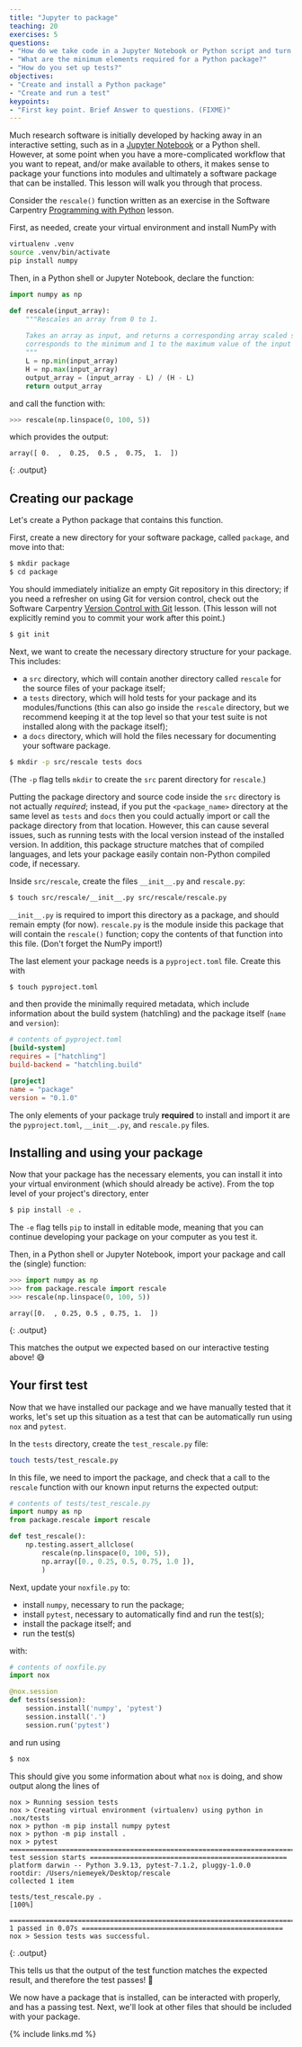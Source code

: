 ```yaml
---
title: "Jupyter to package"
teaching: 20
exercises: 5
questions:
- "How do we take code in a Jupyter Notebook or Python script and turn that into a package?"
- "What are the minimum elements required for a Python package?"
- "How do you set up tests?"
objectives:
- "Create and install a Python package"
- "Create and run a test"
keypoints:
- "First key point. Brief Answer to questions. (FIXME)"
---
```


Much research software is initially developed by hacking away in an interactive setting, such as in a [Jupyter Notebook](https://jupyter.org) or a Python shell. However, at some point when you have a more-complicated workflow that you want to repeat, and/or make available to others, it makes sense to package your functions into modules and ultimately a software package that can be installed. This lesson will walk you through that process.

Consider the `rescale()` function written as an exercise in the Software Carpentry [Programming with Python](https://swcarpentry.github.io/python-novice-inflammation/08-func/index.html) lesson. 

First, as needed, create your virtual environment and install NumPy with 
```bash
virtualenv .venv
source .venv/bin/activate
pip install numpy 
```

Then, in a Python shell or Jupyter Notebook, declare the function:

```python
import numpy as np

def rescale(input_array):
    """Rescales an array from 0 to 1.
    
    Takes an array as input, and returns a corresponding array scaled so that 0 
    corresponds to the minimum and 1 to the maximum value of the input array.
    """
    L = np.min(input_array)
    H = np.max(input_array)
    output_array = (input_array - L) / (H - L)
    return output_array
```

and call the function with:
```python
>>> rescale(np.linspace(0, 100, 5))
```

which provides the output:

```
array([ 0.  ,  0.25,  0.5 ,  0.75,  1.  ])
```
{: .output}

## Creating our package

Let's create a Python package that contains this function.

First, create a new directory for your software package, called `package`, and move into that:

```bash
$ mkdir package
$ cd package
```

You should immediately initialize an empty Git repository in this directory; if you need a refresher on using Git for version control, check out the Software Carpentry [Version Control with Git](https://swcarpentry.github.io/git-novice/) lesson. 
(This lesson will not explicitly remind you to commit your work after this point.)

```bash
$ git init
```

Next, we want to create the necessary directory structure for your package. 
This includes:
- a `src` directory, which will contain another directory called `rescale` for the source files of your package itself; 
- a `tests` directory, which will hold tests for your package and its modules/functions (this can also go inside the `rescale` directory, but we recommend keeping it at the top level so that your test suite is not installed along with the package itself);
- a `docs` directory, which will hold the files necessary for documenting your software package.

```bash
$ mkdir -p src/rescale tests docs
```

(The `-p` flag tells `mkdir` to create the `src` parent directory for `rescale`.)

Putting the package directory and source code inside the `src` directory is not actually *required*;
instead, if you put the `<package_name>` directory at the same level as `tests` and `docs` then you could actually import or call the package directory from that location. 
However, this can cause several issues, such as running tests with the local version instead of the installed version.
In addition, this package structure matches that of compiled languages, and lets your package easily contain non-Python compiled code, if necessary.

Inside `src/rescale`, create the files `__init__.py` and `rescale.py`:

```bash
$ touch src/rescale/__init__.py src/rescale/rescale.py
```

`__init__.py` is required to import this directory as a package, and should remain empty (for now).
`rescale.py` is the module inside this package that will contain the `rescale()` function; 
copy the contents of that function into this file. (Don't forget the NumPy import!)

The last element your package needs is a `pyproject.toml` file. Create this with

```bash
$ touch pyproject.toml
```

and then provide the minimally required metadata, which include information about the build system (hatchling) and the package itself (`name` and `version`):

```toml
# contents of pyproject.toml
[build-system]
requires = ["hatchling"]
build-backend = "hatchling.build"

[project]
name = "package"
version = "0.1.0"
```

The only elements of your package truly **required** to install and import it are the `pyproject.toml`, `__init__.py`, and `rescale.py` files.

## Installing and using your package

Now that your package has the necessary elements, you can install it into your virtual environment (which should already be active). From the top level of your project's directory, enter

```bash
$ pip install -e . 
```

The `-e` flag tells `pip` to install in editable mode, meaning that you can continue developing your package on your computer as you test it.

Then, in a Python shell or Jupyter Notebook, import your package and call the (single) function:

```python
>>> import numpy as np
>>> from package.rescale import rescale
>>> rescale(np.linspace(0, 100, 5))
```

```
array([0.  , 0.25, 0.5 , 0.75, 1.  ])
```
{: .output}

This matches the output we expected based on our interactive testing above! 😅

## Your first test

Now that we have installed our package and we have manually tested that it works, let's set up this situation as a test that can be automatically run using `nox` and `pytest`.

In the `tests` directory, create the `test_rescale.py` file:

```bash
touch tests/test_rescale.py
```

In this file, we need to import the package, and check that a call to the `rescale` function with our known input returns the expected output:
```python
# contents of tests/test_rescale.py
import numpy as np
from package.rescale import rescale

def test_rescale():
    np.testing.assert_allclose(
        rescale(np.linspace(0, 100, 5)),
        np.array([0., 0.25, 0.5, 0.75, 1.0 ]),
        )
```

Next, update your `noxfile.py` to:
 - install `numpy`, necessary to run the package; 
 - install `pytest`, necessary to automatically find and run the test(s);
 - install the package itself; and
 - run the test(s)

with:

```python
# contents of noxfile.py
import nox

@nox.session
def tests(session):
    session.install('numpy', 'pytest')
    session.install('.')
    session.run('pytest')
```

and run using

```bash
$ nox
```

This should give you some information about what `nox` is doing, and show output along the lines of 
```
nox > Running session tests
nox > Creating virtual environment (virtualenv) using python in .nox/tests
nox > python -m pip install numpy pytest
nox > python -m pip install .
nox > pytest 
======================================================================= test session starts =================================================
platform darwin -- Python 3.9.13, pytest-7.1.2, pluggy-1.0.0
rootdir: /Users/niemeyek/Desktop/rescale
collected 1 item                                                                                                                                                  

tests/test_rescale.py .                                                                                                                [100%]

======================================================================== 1 passed in 0.07s ==================================================
nox > Session tests was successful.
```
{: .output}

This tells us that the output of the test function matches the expected result, and therefore the test passes! 🎉

We now have a package that is installed, can be interacted with properly, and has a passing test.
Next, we'll look at other files that should be included with your package.

{% include links.md %}

